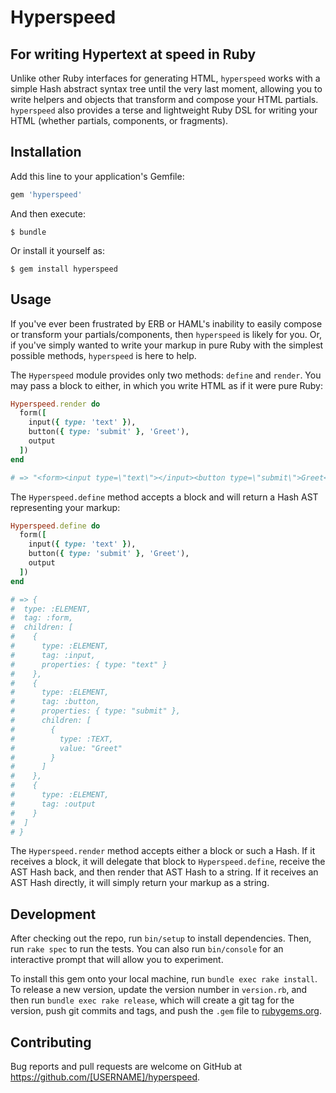 # Hyperspeed

## For writing Hypertext at speed in Ruby

Unlike other Ruby interfaces for generating HTML, `hyperspeed` works with a simple Hash abstract syntax tree until the very last moment, allowing you to write helpers and objects that transform and compose your HTML partials. `hyperspeed` also provides a terse and lightweight Ruby DSL for writing your HTML (whether partials, components, or fragments).


## Installation

Add this line to your application's Gemfile:

```ruby
gem 'hyperspeed'
```

And then execute:

    $ bundle

Or install it yourself as:

    $ gem install hyperspeed

## Usage

If you've ever been frustrated by ERB or HAML's inability to easily compose or transform your partials/components, then `hyperspeed` is likely for you. Or, if you've simply wanted to write your markup in pure Ruby with the simplest possible methods, `hyperspeed` is here to help.

The `Hyperspeed` module provides only two methods: `define` and `render`. You may pass a block to either, in which you write HTML as if it were pure Ruby:

```ruby
Hyperspeed.render do
  form([
    input({ type: 'text' }),
    button({ type: 'submit' }, 'Greet'),
    output
  ])
end

# => "<form><input type=\"text\"></input><button type=\"submit\">Greet</button><output></output></form>"
```

The `Hyperspeed.define` method accepts a block and will return a Hash AST representing your markup:

```ruby
Hyperspeed.define do
  form([
    input({ type: 'text' }),
    button({ type: 'submit' }, 'Greet'),
    output
  ])
end

# => {
#  type: :ELEMENT,
#  tag: :form,
#  children: [
#    {
#      type: :ELEMENT,
#      tag: :input,
#      properties: { type: "text" }
#    },
#    {
#      type: :ELEMENT,
#      tag: :button,
#      properties: { type: "submit" },
#      children: [
#        {
#          type: :TEXT,
#          value: "Greet"
#        }
#      ]
#    },
#    {
#      type: :ELEMENT,
#      tag: :output
#    }
#  ]
# }
```

The `Hyperspeed.render` method accepts either a block or such a Hash. If it receives a block, it will delegate that block to `Hyperspeed.define`, receive the AST Hash back, and then render that AST Hash to a string. If it receives an AST Hash directly, it will simply return your markup as a string.

## Development

After checking out the repo, run `bin/setup` to install dependencies. Then, run `rake spec` to run the tests. You can also run `bin/console` for an interactive prompt that will allow you to experiment.

To install this gem onto your local machine, run `bundle exec rake install`. To release a new version, update the version number in `version.rb`, and then run `bundle exec rake release`, which will create a git tag for the version, push git commits and tags, and push the `.gem` file to [rubygems.org](https://rubygems.org).

## Contributing

Bug reports and pull requests are welcome on GitHub at https://github.com/[USERNAME]/hyperspeed.
